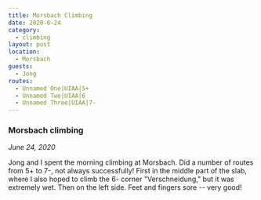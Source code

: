 ```yaml
---
title: Morsbach Climbing
date: 2020-6-24
category:
  - climbing
layout: post
location:
  - Morsbach
guests:
  - Jong
routes:
  - Unnamed One|UIAA|5+
  - Unnamed Two|UIAA|6
  - Unnamed Three|UIAA|7-
---
```


### Morsbach climbing
_June 24, 2020_

Jong and I spent the morning climbing at Morsbach. Did a number of routes from 5+ to 7-,
not always successfully! First in the middle part of the slab, where I also hoped
to climb the 6- corner "Verschneidung," but it was extremely wet. Then on the left side.
Feet and fingers sore -- very good!
